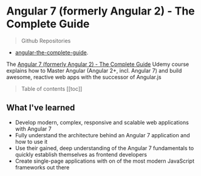 # Angular 7 (formerly Angular 2) - The Complete Guide

> Github Repositories
- [angular-the-complete-guide](https://github.com/peelmicro/angular-the-complete-guide).

The [Angular 7 (formerly Angular 2) - The Complete Guide](https://www.udemy.com/the-complete-guide-to-angular-2/) Udemy course explains how to Master Angular (Angular 2+, incl. Angular 7) and build awesome, reactive web apps with the successor of Angular.js

> Table of contents
[[toc]]

## What I've learned
- Develop modern, complex, responsive and scalable web applications with Angular 7
- Fully understand the architecture behind an Angular 7 application and how to use it
- Use their gained, deep understanding of the Angular 7 fundamentals to quickly establish themselves as frontend developers
- Create single-page applications with on of the most modern JavaScript frameworks out there
